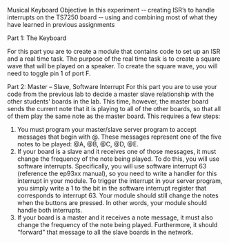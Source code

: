 Musical Keyboard Objective
In this experiment
-­‐ creating ISR’s to handle interrupts on the TS7250 board
-­‐ using and combining most of what they have learned in previous assignments

Part 1: The Keyboard

For this part you are to create a module that contains code to set up an ISR and
a real time task. The purpose of the real time task is to create a square wave that will be played
on a speaker. To create the square wave, you will need to toggle pin 1 of port F.


Part 2: Master – Slave, Software Interrupt
For this part you are to use your code from the previous lab to decide a master
slave relationship with the other students’ boards in the lab. This time, however, the master board
sends the current note that it is playing to all of the other boards, so that all of them play the same
note as the master board. This requires a few steps:
1. You must program your master/slave server program to accept messages that begin with @.
These messages represent one of the five notes to be played: @A, @B, @C, @D, @E.
2. If your board is a slave and it receives one of those messages, it must change the frequency
of the note being played. To do this, you will use software interrupts. Specifically, you will
use software interrupt 63 (reference the ep93xx manual), so you need to write a handler for
this interrupt in your module. To trigger the interrupt in your server program, you simply
write a 1 to the bit in the software interrupt register that corresponds to interrupt 63.
Your module should still change the notes when the buttons are pressed. In other words, your
module should handle both interrupts.
3. If your board is a master and it receives a note message, it must also change the frequency of
the note being played. Furthermore, it should “forward” that message to all the slave boards
in the network.
